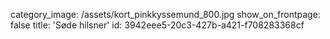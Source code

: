 category_image: /assets/kort_pinkkyssemund_800.jpg
show_on_frontpage: false
title: 'Søde hilsner'
id: 3942eee5-20c3-427b-a421-f708283368cf
